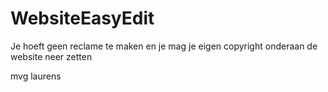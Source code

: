 # WebsiteEasyEdit

Je hoeft geen reclame te maken en je mag je eigen copyright onderaan de website neer zetten 


mvg laurens
